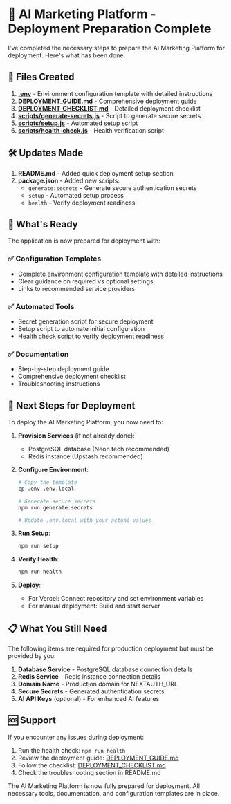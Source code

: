 # 🚀 AI Marketing Platform - Deployment Preparation Complete

I've completed the necessary steps to prepare the AI Marketing Platform for deployment. Here's what has been done:

## 📁 Files Created

1. **[.env](file:///c:/Users/ICL%20%20ZAMBIA/Desktop/AOGRL%20Marketing/ai-marketing-platform/.env)** - Environment configuration template with detailed instructions
2. **[DEPLOYMENT_GUIDE.md](file:///c:/Users/ICL%20%20ZAMBIA/Desktop/AOGRL%20Marketing/ai-marketing-platform/DEPLOYMENT_GUIDE.md)** - Comprehensive deployment guide
3. **[DEPLOYMENT_CHECKLIST.md](file:///c:/Users/ICL%20%20ZAMBIA/Desktop/AOGRL%20Marketing/ai-marketing-platform/DEPLOYMENT_CHECKLIST.md)** - Detailed deployment checklist
4. **[scripts/generate-secrets.js](file:///c:/Users/ICL%20%20ZAMBIA/Desktop/AOGRL%20Marketing/ai-marketing-platform/scripts/generate-secrets.js)** - Script to generate secure secrets
5. **[scripts/setup.js](file:///c:/Users/ICL%20%20ZAMBIA/Desktop/AOGRL%20Marketing/ai-marketing-platform/scripts/setup.js)** - Automated setup script
6. **[scripts/health-check.js](file:///c:/Users/ICL%20%20ZAMBIA/Desktop/AOGRL%20Marketing/ai-marketing-platform/scripts/health-check.js)** - Health verification script

## 🛠️ Updates Made

1. **README.md** - Added quick deployment setup section
2. **package.json** - Added new scripts:
   - `generate:secrets` - Generate secure authentication secrets
   - `setup` - Automated setup process
   - `health` - Verify deployment readiness

## 🎯 What's Ready

The application is now prepared for deployment with:

### ✅ Configuration Templates
- Complete environment configuration template with detailed instructions
- Clear guidance on required vs optional settings
- Links to recommended service providers

### ✅ Automated Tools
- Secret generation script for secure deployment
- Setup script to automate initial configuration
- Health check script to verify deployment readiness

### ✅ Documentation
- Step-by-step deployment guide
- Comprehensive deployment checklist
- Troubleshooting instructions

## 🚀 Next Steps for Deployment

To deploy the AI Marketing Platform, you now need to:

1. **Provision Services** (if not already done):
   - PostgreSQL database (Neon.tech recommended)
   - Redis instance (Upstash recommended)

2. **Configure Environment**:
   ```bash
   # Copy the template
   cp .env .env.local
   
   # Generate secure secrets
   npm run generate:secrets
   
   # Update .env.local with your actual values
   ```

3. **Run Setup**:
   ```bash
   npm run setup
   ```

4. **Verify Health**:
   ```bash
   npm run health
   ```

5. **Deploy**:
   - For Vercel: Connect repository and set environment variables
   - For manual deployment: Build and start server

## 📋 What You Still Need

The following items are required for production deployment but must be provided by you:

1. **Database Service** - PostgreSQL database connection details
2. **Redis Service** - Redis instance connection details
3. **Domain Name** - Production domain for NEXTAUTH_URL
4. **Secure Secrets** - Generated authentication secrets
5. **AI API Keys** (optional) - For enhanced AI features

## 🆘 Support

If you encounter any issues during deployment:

1. Run the health check: `npm run health`
2. Review the deployment guide: [DEPLOYMENT_GUIDE.md](file:///c:/Users/ICL%20%20ZAMBIA/Desktop/AOGRL%20Marketing/ai-marketing-platform/DEPLOYMENT_GUIDE.md)
3. Follow the checklist: [DEPLOYMENT_CHECKLIST.md](file:///c:/Users/ICL%20%20ZAMBIA/Desktop/AOGRL%20Marketing/ai-marketing-platform/DEPLOYMENT_CHECKLIST.md)
4. Check the troubleshooting section in README.md

The AI Marketing Platform is now fully prepared for deployment. All necessary tools, documentation, and configuration templates are in place.